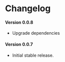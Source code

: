 Changelog
=========

#### Version 0.0.8
* Upgrade dependencies

#### Version 0.0.7
* Initial stable release.
